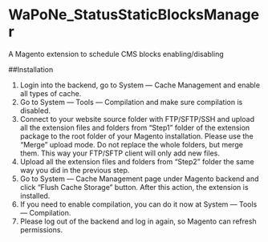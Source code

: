 # WaPoNe_StatusStaticBlocksManager
A Magento extension to schedule CMS blocks enabling/disabling

##Installation

1. Login into the backend, go to System — Cache Management and enable all types of cache.
2. Go to System — Tools — Compilation and make sure compilation is disabled.
3. Connect to your website source folder with FTP/SFTP/SSH and upload all the extension files and folders from “Step1” folder of the extension package to the root folder of your Magento installation.
Please use the “Merge” upload mode. Do not replace the whole folders, but merge them. This way your FTP/SFTP client will only add new files.
4. Upload all the extension files and folders from “Step2” folder the same way you did in the previous step.
5. Go to System — Cache Management page under Magento backend and click “Flush Cache Storage” button. After this action, the extension is installed.
6. If you need to enable compilation, you can do it now at System — Tools — Compilation.
7. Please log out of the backend and log in again, so Magento can refresh permissions.
